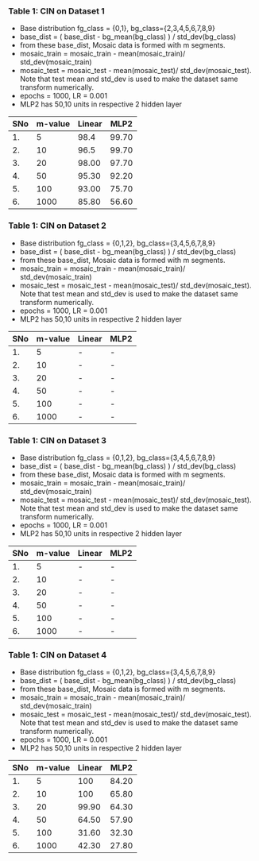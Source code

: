 ### Table 1:  CIN on Dataset 1
- Base distribution fg_class = {0,1}, bg_class={2,3,4,5,6,7,8,9}
- base_dist = ( base_dist - bg_mean(bg_class) ) / std_dev(bg_class)
- from these base_dist, Mosaic data is formed with m segments.
- mosaic_train = mosaic_train - mean(mosaic_train)/ std_dev(mosaic_train)
- mosaic_test = mosaic_test - mean(mosaic_test)/ std_dev(mosaic_test). Note that test mean and std_dev is used to make the dataset same transform numerically.
- epochs = 1000, LR = 0.001
- MLP2 has 50,10 units in respective 2 hidden layer

|SNo | m-value | Linear | MLP2 |
|----|----------|---------|-------|
| 1. | 5    | 98.4  | 99.70 |
| 2. | 10   | 96.5  | 99.70 |
| 3. | 20   | 98.00 | 97.70 |
| 4. | 50   | 95.30 | 92.20 |
| 5. | 100  | 93.00 | 75.70 |
| 6. | 1000 | 85.80 | 56.60 |

### Table 1:  CIN on Dataset 2
- Base distribution fg_class = {0,1,2}, bg_class={3,4,5,6,7,8,9}
- base_dist = ( base_dist - bg_mean(bg_class) ) / std_dev(bg_class)
- from these base_dist, Mosaic data is formed with m segments.
- mosaic_train = mosaic_train - mean(mosaic_train)/ std_dev(mosaic_train)
- mosaic_test = mosaic_test - mean(mosaic_test)/ std_dev(mosaic_test). Note that test mean and std_dev is used to make the dataset same transform numerically.
- epochs = 1000, LR = 0.001
- MLP2 has 50,10 units in respective 2 hidden layer

|SNo | m-value | Linear | MLP2 |
|----|----------|---------|-------|
| 1. | 5    | -  | - |
| 2. | 10   | -  | - |
| 3. | 20   | -  | - |
| 4. | 50   | -  | - |
| 5. | 100  | -  | - |
| 6. | 1000 | -  | - |

### Table 1:  CIN on Dataset 3
- Base distribution fg_class = {0,1,2}, bg_class={3,4,5,6,7,8,9}
- base_dist = ( base_dist - bg_mean(bg_class) ) / std_dev(bg_class)
- from these base_dist, Mosaic data is formed with m segments.
- mosaic_train = mosaic_train - mean(mosaic_train)/ std_dev(mosaic_train)
- mosaic_test = mosaic_test - mean(mosaic_test)/ std_dev(mosaic_test). Note that test mean and std_dev is used to make the dataset same transform numerically.
- epochs = 1000, LR = 0.001
- MLP2 has 50,10 units in respective 2 hidden layer

|SNo | m-value | Linear | MLP2 |
|----|----------|---------|-------|
| 1. | 5    | -  | - |
| 2. | 10   | -  | - |
| 3. | 20   | -  | - |
| 4. | 50   | -  | - |
| 5. | 100  | -  | - |
| 6. | 1000 | -  | - |

### Table 1:  CIN on Dataset 4
- Base distribution fg_class = {0,1,2}, bg_class={3,4,5,6,7,8,9}
- base_dist = ( base_dist - bg_mean(bg_class) ) / std_dev(bg_class)
- from these base_dist, Mosaic data is formed with m segments.
- mosaic_train = mosaic_train - mean(mosaic_train)/ std_dev(mosaic_train)
- mosaic_test = mosaic_test - mean(mosaic_test)/ std_dev(mosaic_test). Note that test mean and std_dev is used to make the dataset same transform numerically.
- epochs = 1000, LR = 0.001
- MLP2 has 50,10 units in respective 2 hidden layer

|SNo | m-value | Linear | MLP2 |
|----|----------|---------|-------|
| 1. | 5    | 100   | 84.20 |
| 2. | 10   | 100   | 65.80 |
| 3. | 20   | 99.90 | 64.30 |
| 4. | 50   | 64.50 | 57.90 |
| 5. | 100  | 31.60 | 32.30 |
| 6. | 1000 | 42.30 | 27.80 |
